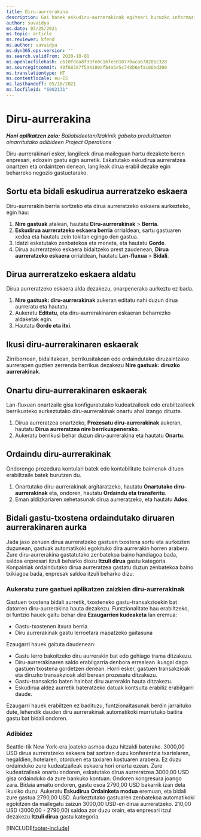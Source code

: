 ```yaml
---
title: Diru-aurrerakina
description: Gai honek eskudiru-aurrerakinak egiteari buruzko informazioa ematen du.
author: suvaidya
ms.date: 03/25/2021
ms.topic: article
ms.reviewer: kfend
ms.author: suvaidya
ms.dyn365.ops.version: ''
ms.search.validFrom: 2020-10-01
ms.openlocfilehash: c610fdda8f337e0c16fe5010770aca678201c328
ms.sourcegitcommit: 40f68387f594180af64a5e5c748b6efa188bd300
ms.translationtype: HT
ms.contentlocale: eu-ES
ms.lasthandoff: 05/10/2021
ms.locfileid: "6002131"
---
```

# <a name="cash-advance"></a>Diru-aurrerakina

_**Honi aplikatzen zaio:** Baliabideetan/Izakinik gabeko produktuetan oinarritutako adibideen Project Operations_

Diru-aurrerakinari esker, langileek dirua maileguan hartu dezakete beren enpresari, edozein gastu egin aurretik. Eskatutako eskudirua aurreratzea onartzen eta ordaintzen denean, langileak dirua erabil dezake egin beharreko negozio gastuetarako. 

## <a name="create-and-submit-a-cash-advance-request"></a>Sortu eta bidali eskudirua aurreratzeko eskaera
Diru-aurrerakin berria sortzeko eta dirua aurreratzeko eskaera aurkezteko, egin hau: 

1. **Nire gastuak** atalean, hautatu **Diru-aurrerakinak** > **Berria**. 
2. **Eskudirua aurreratzeko eskaera berria** orrialdean, sartu gastuaren xedea eta hautatu zein tokitan egingo den gastua.
3. Idatzi eskatutako zenbatekoa eta moneta, eta hautatu **Gorde**. 
4. Dirua aurreratzeko eskaera bidaltzeko prest zaudenean, **Dirua aurreratzeko eskaera** orrialdean, hautatu **Lan-fluxua** > **Bidali**.

## <a name="modify-a-cash-advance-request"></a>Dirua aurreratzeko eskaera aldatu

Dirua aurreratzeko eskaera alda dezakezu, onarpenerako aurkeztu ez bada.

1. **Nire gastuak: diru-aurrerakinak** aukeran editatu nahi duzun dirua aurreratu eta hautatu.
2. Aukeratu **Editatu**, eta diru-aurrerakinaren eskaeran beharrezko aldaketak egin. 
3. Hautatu **Gorde eta itxi**.


## <a name="view-cash-advance-requests"></a>Ikusi diru-aurrerakinaren eskaerak
Zirriborroan, bidalitakoan, berrikusitakoan edo ordaindutako diruzaintzako aurrerapen guztien zerrenda berrikus dezakezu **Nire gastuak: diruzko aurrerakinak**. 

## <a name="approve-cash-advance-requests"></a>Onartu diru-aurrerakinaren eskaerak

Lan-fluxuan onartzaile gisa konfiguratutako kudeatzaileek edo erabiltzaileek berrikusteko aurkeztutako diru-aurrerakinak onartu ahal izango dituzte. 

1. Dirua aurreratzea onartzeko, **Prozesatu diru-aurrerakinak** aukeran, hautatu **Dirua aurreratzea nire berrikuspenerako**.
2. Aukeratu berrikusi behar duzun diru-aurrerakina eta hautatu **Onartu**.  

## <a name="pay-cash-advances"></a>Ordaindu diru-aurrerakinak 
Ondorengo prozedura kontulari batek edo kontabilitate baimenak dituen erabiltzaile batek burutzen du.

1. Onartutako diru-aurrerakinak argitaratzeko, hautatu **Onartutako diru-aurrerakinak** eta, ondoren, hautatu **Ordaindu eta transferitu**.  
2. Eman aldizkariaren xehetasunak dirua aurreratzeko, eta hautatu **Ados**. 

## <a name="submit-an-expense-report-against-a-paid-cash-advance"></a>Bidali gastu-txostena ordaindutako diruaren aurrerakinaren aurka 

Jada jaso zenuen dirua aurreratzeko gastuen txostena sortu eta aurkezten duzunean, gastuak automatikoki egokituko dira aurrerakin horren arabera. Zure diru-aurrerakina gastatutako zenbatekoa baino handiagoa bada, saldoa enpresari itzuli beharko diozu **Itzuli dirua** gastu kategoria. Konpainiak ordaindutako dirua aurreratzea gastatu duzun zenbatekoa baino txikiagoa bada, enpresak saldoa itzuli beharko dizu. 

### <a name="select-cash-advances-that-apply-to-your-expenses"></a>Aukeratu zure gastuei aplikatzen zaizkien diru-aurrerakinak
Gastuen txostena bidali aurretik, txosteneko gastu-transakzioekin bat datorren diru-aurrerakina hauta dezakezu. Funtzionalitate hau erabiltzeko, bi funtzio hauek gaitu behar dira **Ezaugarrien kudeaketa** lan eremua:

  - Gastu-txostenen itxura berria
  - Diru aurrerakinak gastu lerroetara mapatzeko gaitasuna
 
 Ezaugarri hauek gaituta daudenean:
 
  - Gastu lerro bakoitzeko diru aurrerakin bat edo gehiago trama ditzakezu.
  - Diru-aurrerakinaren saldo erabilgarria denbora errealean ikusgai dago gastuen txostena gordetzen denean. Horri esker, gastuen transakzioak eta diruzko transakzioak aldi berean prozesatu ditzakezu.
  - Gastu-transakzio baten hainbat diru aurrerakin hauta ditzakezu.
  - Eskudirua aldez aurretik bateratzeko datuak kontsulta erabiliz erabilgarri daude. 
 
Ezaugarri hauek erabiltzen ez badituzu, funtzionaltasunak berdin jarraituko dute, lehendik dauden diru aurrerakinak automatikoki murriztuko baitira gastu bat bidali ondoren.

### <a name="example"></a>Adibidez 
Seattle-tik New York-era joateko asmoa duzu hitzaldi baterako. 3000,00 USD dirua aurreratzeko eskaera bat sortzen duzu konferentzia txartelaren, hegaldien, hotelaren, otorduen eta taxiaren kostuaren arabera. Ez duzu ordainduko zure kudeatzaileak eskaera hori onartu ezean. Zure kudeatzaileak onartu ondoren, eskatutako dirua aurreratzea 3000,00 USD gisa ordainduko da zure bankuko kontuan. Ondoren kongresura joango zara. Bidaia amaitu ondoren, gastu osoa 2790,00 USD bakarrik izan dela ikusiko duzu. Aukeratu **Eskudirua** **Ordainketa modua** eremuan, eta bidali zure gastua 2790,00 USD. Aurkeztutako gastuaren zenbatekoa automatikoki egokitzen da mailegatu zaizun 3000,00 USD-en dirua aurreratzeko. 210,00 USD (3000,00 - 2790,00) saldoa zor duzu orain, eta enpresari itzul dezakezu **Itzuli dirua** gastu kategoria.



[!INCLUDE[footer-include](../includes/footer-banner.md)]
